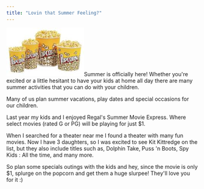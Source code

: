 ```yaml
---
title: "Lovin that Summer Feeling?"
---
```


![movie theater popcorn](/img/blog/popcorn.jpg)Summer is officially here! Whether you're excited or a little hesitant to have your kids at home all day there are many summer activities that you can do with your children.

Many of us plan summer vacations, play dates and special occasions for our children.

Last year my kids and I enjoyed Regal's Summer Movie Express. Where select movies (rated G or PG) will be playing for just $1.

When I searched for a theater near me I found a theater with many fun movies. Now I have 3 daughters, so I was excited to see Kit Kittredge on the list, but they also include titles such as, Dolphin Take, Puss 'n Boots, Spy Kids : All the time, and many more.

So plan some specials outings with the kids and hey, since the movie is only $1, splurge on the popcorn and get them a huge slurpee! They'll love you for it :)
